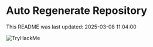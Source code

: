 # Auto Regenerate Repository

This README was last updated: 2025-03-08 11:04:00

 ![TryHackMe](https://tryhackme.com/badge/533634)
